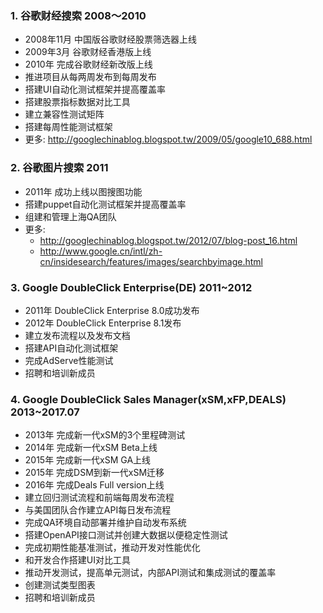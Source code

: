 


### 1. 谷歌财经搜索 2008～2010 ###
- 2008年11月 中国版谷歌财经股票筛选器上线
- 2009年3月 谷歌财经香港版上线
- 2010年 完成谷歌财经新改版上线
- 推进项目从每两周发布到每周发布
- 搭建UI自动化测试框架并提高覆盖率
- 搭建股票指标数据对比工具
- 建立兼容性测试矩阵
- 搭建每周性能测试框架
- 更多: http://googlechinablog.blogspot.tw/2009/05/google10_688.html

### 2. 谷歌图片搜索 2011 ###
- 2011年 成功上线以图搜图功能
- 搭建puppet自动化测试框架并提高覆盖率
- 组建和管理上海QA团队
- 更多: 
  - http://googlechinablog.blogspot.tw/2012/07/blog-post_16.html
  - http://www.google.cn/intl/zh-cn/insidesearch/features/images/searchbyimage.html

### 3. Google DoubleClick Enterprise(DE) 2011~2012 ###
- 2011年 DoubleClick Enterprise 8.0成功发布
- 2012年 DoubleClick Enterprise 8.1发布
- 建立发布流程以及发布文档
- 搭建API自动化测试框架
- 完成AdServe性能测试
- 招聘和培训新成员

### 4. Google DoubleClick Sales Manager(xSM,xFP,DEALS) 2013~2017.07 ###
- 2013年 完成新一代xSM的3个里程碑测试
- 2014年 完成新一代xSM Beta上线
- 2015年 完成新一代xSM GA上线
- 2015年 完成DSM到新一代xSM迁移
- 2016年 完成Deals Full version上线
- 建立回归测试流程和前端每周发布流程
- 与美国团队合作建立API每日发布流程
- 完成QA环境自动部署并维护自动发布系统
- 搭建OpenAPI接口测试并创建大数据以便稳定性测试
- 完成初期性能基准测试，推动开发对性能优化
- 和开发合作搭建UI对比工具
- 推动开发测试，提高单元测试，内部API测试和集成测试的覆盖率
- 创建测试类型图表
- 招聘和培训新成员
